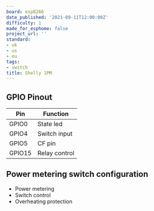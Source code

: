 ```yaml
---
board: esp8266
date_published: '2021-09-11T12:00:00Z'
difficulty: 1
made_for_esphome: false
project_url: ''
standard:
- uk
- us
- eu
tags:
- switch
title: Shelly 1PM
---
```


## GPIO Pinout

| Pin    | Function      |
| ------ | ------------- |
| GPIO0  | State led     |
| GPIO4  | Switch input  |
| GPIO5  | CF pin        |
| GPIO15 | Relay control |

## Power metering switch configuration

- Power metering
- Switch control
- Overheating protection